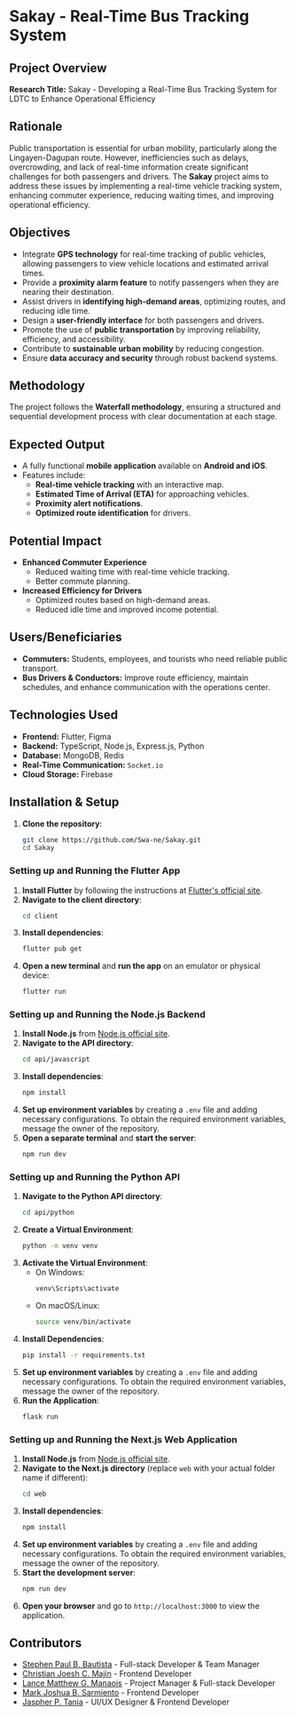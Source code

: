 # Sakay - Real-Time Bus Tracking System

## Project Overview

**Research Title:** Sakay - Developing a Real-Time Bus Tracking System for LDTC to Enhance Operational Efficiency

## Rationale

Public transportation is essential for urban mobility, particularly along the Lingayen-Dagupan route. However, inefficiencies such as delays, overcrowding, and lack of real-time information create significant challenges for both passengers and drivers. The **Sakay** project aims to address these issues by implementing a real-time vehicle tracking system, enhancing commuter experience, reducing waiting times, and improving operational efficiency.

## Objectives

-   Integrate **GPS technology** for real-time tracking of public vehicles, allowing passengers to view vehicle locations and estimated arrival times.
-   Provide a **proximity alarm feature** to notify passengers when they are nearing their destination.
-   Assist drivers in **identifying high-demand areas**, optimizing routes, and reducing idle time.
-   Design a **user-friendly interface** for both passengers and drivers.
-   Promote the use of **public transportation** by improving reliability, efficiency, and accessibility.
-   Contribute to **sustainable urban mobility** by reducing congestion.
-   Ensure **data accuracy and security** through robust backend systems.

## Methodology

The project follows the **Waterfall methodology**, ensuring a structured and sequential development process with clear documentation at each stage.

## Expected Output

-   A fully functional **mobile application** available on **Android and iOS**.
-   Features include:
    -   **Real-time vehicle tracking** with an interactive map.
    -   **Estimated Time of Arrival (ETA)** for approaching vehicles.
    -   **Proximity alert notifications**.
    -   **Optimized route identification** for drivers.

## Potential Impact

-   **Enhanced Commuter Experience**
    -   Reduced waiting time with real-time vehicle tracking.
    -   Better commute planning.
-   **Increased Efficiency for Drivers**
    -   Optimized routes based on high-demand areas.
    -   Reduced idle time and improved income potential.

## Users/Beneficiaries

-   **Commuters:** Students, employees, and tourists who need reliable public transport.
-   **Bus Drivers & Conductors:** Improve route efficiency, maintain schedules, and enhance communication with the operations center.

## Technologies Used

-   **Frontend:** Flutter, Figma
-   **Backend:** TypeScript, Node.js, Express.js, Python
-   **Database:** MongoDB, Redis
-   **Real-Time Communication:** `Socket.io`
-   **Cloud Storage:** Firebase

## Installation & Setup

1. **Clone the repository**:
    ```bash
    git clone https://github.com/Swa-ne/Sakay.git
    cd Sakay
    ```

### Setting up and Running the Flutter App

1. **Install Flutter** by following the instructions at [Flutter's official site](https://flutter.dev/docs/get-started/install).
2. **Navigate to the client directory**:
    ```bash
    cd client
    ```
3. **Install dependencies**:
    ```bash
    flutter pub get
    ```
4. **Open a new terminal** and **run the app** on an emulator or physical device:
    ```bash
    flutter run
    ```

### Setting up and Running the Node.js Backend

1. **Install Node.js** from [Node.js official site](https://nodejs.org/).
2. **Navigate to the API directory**:
    ```bash
    cd api/javascript
    ```
3. **Install dependencies**:
    ```bash
    npm install
    ```
4. **Set up environment variables** by creating a `.env` file and adding necessary configurations. To obtain the required environment variables, message the owner of the repository.
5. **Open a separate terminal** and **start the server**:
    ```bash
    npm run dev
    ```

### Setting up and Running the Python API

1. **Navigate to the Python API directory**:
    ```bash
    cd api/python
    ```
2. **Create a Virtual Environment**:
    ```bash
    python -m venv venv
    ```
3. **Activate the Virtual Environment**:
    - On Windows:
        ```bash
        venv\Scripts\activate
        ```
    - On macOS/Linux:
        ```bash
        source venv/bin/activate
        ```
4. **Install Dependencies**:
    ```bash
    pip install -r requirements.txt
    ```
5. **Set up environment variables** by creating a `.env` file and adding necessary configurations. To obtain the required environment variables, message the owner of the repository.
6. **Run the Application**:
    ```bash
    flask run
    ```

### Setting up and Running the Next.js Web Application

1. **Install Node.js** from [Node.js official site](https://nodejs.org/).
2. **Navigate to the Next.js directory** (replace `web` with your actual folder name if different):
    ```bash
    cd web
    ```
3. **Install dependencies**:
    ```bash
    npm install
    ```
4. **Set up environment variables** by creating a `.env` file and adding necessary configurations. To obtain the required environment variables, message the owner of the repository.
5. **Start the development server**:
    ```bash
    npm run dev
    ```
6. **Open your browser** and go to `http://localhost:3000` to view the application.

## Contributors

-   [Stephen Paul B. Bautista](https://github.com/Swa-ne) - Full-stack Developer & Team Manager
-   [Christian Joesh C. Majin](https://github.com/ChristianMajin) - Frontend Developer
-   [Lance Matthew G. Manaois](https://github.com/Lance-Matthew) - Project Manager & Full-stack Developer
-   [Mark Joshua B. Sarmiento](https://github.com/mojsarmiento) - Frontend Developer
-   [Jaspher P. Tania](https://github.com/Jaspherr) - UI/UX Designer & Frontend Developer
<!-- ## Contribution Guidelines

To be added.

## License

To be added. -->
